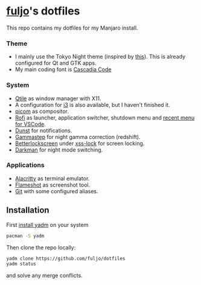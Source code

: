 # [fuljo](https://github.com/fuljo)'s dotfiles

This repo contains my dotfiles for my Manjaro install.

### Theme

- I mainly use the Tokyo Night theme (inspired by [this](https://github.com/enkia/tokyo-night-vscode-theme)). This is already configured for Qt and GTK apps.
- My main coding font is [Cascadia Code](https://github.com/microsoft/cascadia-code)

### System

- [Qtile](https://github.com/qtile/qtile) as window manager with X11.
- A configuration for [i3](https://i3wm.org/) is also available, but I haven't finished it.
- [picom](https://github.com/yshui/picom) as compositor.
- [Rofi](https://github.com/davatorium/rofi) as launcher, application switcher, shutdown menu and [recent menu for VSCode](https://github.com/fuljo/rofi-vscode-mode).
- [Dunst](https://github.com/dunst-project/dunst) for notifications.
- [Gammastep](https://gitlab.com/chinstrap/gammastep) for night gamma correction (redshift).
- [Betterlockscreen](https://github.com/betterlockscreen/betterlockscreen) under [xss-lock](https://github.com/google/xsecurelock) for screen locking.
- [Darkman](https://gitlab.com/WhyNotHugo/darkman) for night mode switching.

### Applications

- [Alacritty](https://github.com/alacritty/alacritty) as terminal emulator.
- [Flameshot](https://flameshot.org/) as screenshot tool.
- [Git](https://git-scm.com/) with some configured aliases.

## Installation

First [install yadm](https://yadm.io/docs/install) on your system
```sh
pacman -S yadm
```

Then clone the repo locally:
```sh
yadm clone https://github.com/fuljo/dotfiles
yadm status
```
and solve any merge conflicts.
